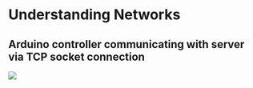 <h1> Understanding Networks </h1>
<h2> Arduino controller communicating with server via TCP socket connection</h2>


![](socketTCPconnection.gif)

